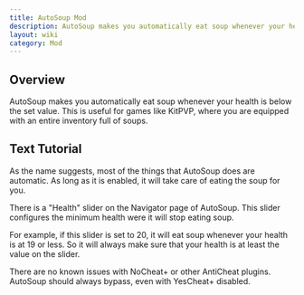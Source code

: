 ```yaml
---
title: AutoSoup Mod
description: AutoSoup makes you automatically eat soup whenever your health is below the set value. This is useful for games like KitPVP.
layout: wiki
category: Mod
---
```

## Overview
AutoSoup makes you automatically eat soup whenever your health is below the set value. This is useful for games like KitPVP, where you are equipped with an entire inventory full of soups.

<!--
## Video Tutorial
{% include video.html id = "" %}
-->

## Text Tutorial
As the name suggests, most of the things that AutoSoup does are automatic. As long as it is enabled, it will take care of eating the soup for you.

There is a "Health" slider on the Navigator page of AutoSoup. This slider configures the minimum health were it will stop eating soup.

For example, if this slider is set to 20, it will eat soup whenever your health is at 19 or less. So it will always make sure that your health is at least the value on the slider.

There are no known issues with NoCheat+ or other AntiCheat plugins. AutoSoup should always bypass, even with YesCheat+ disabled.
